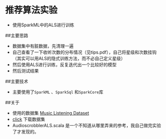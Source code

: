 # 推荐算法实验
* 使用SparkML中的ALS进行训练

##主要思路
* 数据集中有脏数据，先清理一遍
* 自己查看了一下收听次数的分布情况（见tips.pdf），自己将星级和次数挂钩（其实可以用ALS的隐式训练方法，而不必自己定义星级）
* 然后使用ALS进行训练，反复迭代出一个比较好的模型
* 然后测试结果

##主要技术
* 主要使用了`SparkML` 、`SparkSql` 和`SparkCore`库

##关于
* 使用的数据集 [Music Listening Dataset](http://audioscrobbler.com)
* [click](http://www-etud.iro.umontreal.ca/~bergstrj/audioscrobbler_data.html) 下载数据集
* AudioscrobblerALS.scala 是一个不知道从哪里弄来的参考，我自己做完实验了才发现的。


